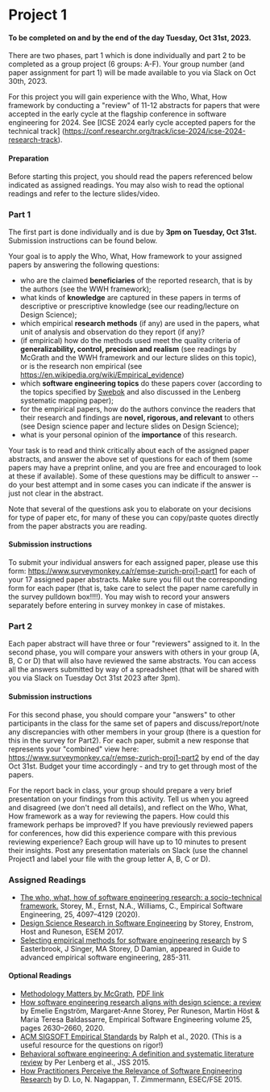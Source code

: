 
# Project 1 
#### To be completed on  and by the end of the day Tuesday, Oct 31st, 2023.

There are two phases, part 1 which is done individually and part 2 to be completed as a group project (6 groups: A-F). Your group number (and paper assignment for part 1) will be made available to you via Slack on Oct 30th, 2023.

For this project you will gain experience with the Who, What, How framework by conducting a "review" of 11-12 abstracts for papers that were accepted in the early cycle at the flagship conference in software engineering for 2024. See 
[ICSE 2024 early cycle accepted papers for the technical track] (https://conf.researchr.org/track/icse-2024/icse-2024-research-track). 

#### Preparation

Before starting this project, you should read the papers referenced below indicated as assigned readings. You may also wish to read the optional readings and refer to the lecture slides/video. 

### Part 1

The first part is done individually and is due by **3pm on Tuesday, Oct 31st.** Submission instructions can be found below.

Your goal is to apply the Who, What, How framework to your assigned papers by answering the following questions: 
- who are the claimed **beneficiaries** of the reported research, that is by the authors (see the WWH framework);
- what kinds of **knowledge** are captured in these papers in terms of descriptive or prescriptive knowledge (see our reading/lecture on Design Science);
- which empirical **research methods** (if any) are used in the papers, what unit of analysis and observation do they report (if any)?
- (if empirical) how do the methods used meet the quality criteria of **generalizability, control, precision and realism** (see readings by McGrath and the WWH framework and our lecture slides on this topic), or is the research non empirical (see https://en.wikipedia.org/wiki/Empirical_evidence)
- which **software engineering topics** do these papers cover (according to the topics specified by [Swebok](https://cs.fit.edu/~kgallagher/Schtick/Serious/SWEBOKv3.pdf) and also discussed in the Lenberg systematic mapping paper);
- for the empirical papers, how do the authors convince the readers that their research and findings are **novel, rigorous, and relevant** to others (see Design science paper and lecture slides on Design Science);
- what is your personal opinion of the **importance** of this research.

Your task is to read and think critically about each of the assigned paper abstracts, and answer the above set of questions for each of them (some papers may have a preprint online, and you are free and encouraged to look at these if available). Some of these questions may be difficult to answer -- do your best attempt and in some cases you can indicate if the answer is just not clear in the abstract.   

Note that several of the questions ask you to elaborate on your decisions for type of paper etc, for many of these you can copy/paste quotes directly from the paper abstracts you are reading.

#### Submission instructions
To submit your individual answers for each assigned paper, please use this form: https://www.surveymonkey.ca/r/emse-zurich-proj1-part1 for each of your 17 assigned paper abstracts.
Make sure you fill out the corresponding form for each paper (that is, take care to select the paper name carefully in the survey pulldown box!!!!). You may wish to record your answers separately before entering in survey monkey in case of mistakes.

### Part  2

Each paper abstract will have three or four "reviewers" assigned to it.  In the second phase, you will compare your answers with others in your group (A, B, C or D) that will also have reviewed the same abstracts. You can access all the answers submitted by way of a spreadsheet (that will be shared with you via Slack on Tuesday Oct 31st 2023 after 3pm). 

#### Submission instructions
For this second phase, you should compare your "answers" to other participants in the class for the same set of papers and discuss/report/note any discrepancies with other members in your group (there is a question for this in the survey for Part2). For each paper, submit a new response that represents your "combined" view here: https://www.surveymonkey.ca/r/emse-zurich-proj1-part2 by end of the day Oct 31st. Budget your time accordingly - and try to get through most of the papers.  

For the report back in class, your group should prepare a very brief presentation on your findings from this activity.  Tell us when you agreed and disagreed (we don't need all details), and reflect on the Who, What, How framework as a way for reviewing the papers.  How could this framework perhaps be improved?
If you have previously reviewed papers for conferences, how did this experience compare with this previous reviewing experience?  Each group will have up to 10 minutes to present their insights.  Post any presentation materials on Slack (use the channel Project1 and label your file with the group letter A, B, C or D). 

### Assigned Readings 

- [The who, what, how of software engineering research: a socio-technical framework.](https://link.springer.com/article/10.1007%2Fs10664-020-09858-z) Storey, M., Ernst, N.A., Williams, C.,  Empirical Software Engineering, 25, 4097–4129 (2020).
- [Design Science Research in Software Engineering](http://chisel.cs.uvic.ca/pubs/storey-ESEM2017.pdf) by Storey, Enstrom, Host and Runeson, ESEM 2017.
- [Selecting empirical methods for software engineering research](https://www.cin.ufpe.br/~fmcf2/Doutorado/2008-Guide%20to%20Advanced%20Empirical%20Software%20Engineering.pdf#page=289) by S Easterbrook, J Singer, MA Storey, D Damian, appeared in Guide to advanced empirical software engineering, 285-311. 

#### Optional Readings

- [Methodology Matters by McGrath](https://www.sciencedirect.com/science/article/pii/B9780080515748500194), [PDF link](https://hci.stanford.edu/courses/cs376/2014/readings/mcgrath_methodology_matters.pdf)
- [How software engineering research aligns with design science: a review](https://link.springer.com/article/10.1007/s10664-020-09818-7) by Emelie Engström, Margaret-Anne Storey, Per Runeson, Martin Höst & Maria Teresa Baldassarre, Empirical Software Engineering volume 25, pages 2630–2660, 2020.
- [ACM SIGSOFT Empirical Standards](https://www2.sigsoft.org/EmpiricalStandards/tools/) by Ralph et al., 2020.  (This is a useful resource for the questions on rigor!)
- [Behavioral software engineering: A definition and systematic literature review](https://www.sciencedirect.com/science/article/abs/pii/S0164121215000989) by Per Lenberg et al., JSS 2015.
- [How Practitioners Perceive the Relevance of Software Engineering Research](http://thomas-zimmermann.com/publications/files/lo-esecfse-2015.pdf) by D. Lo, N. Nagappan, T. Zimmermann, ESEC/FSE 2015.


